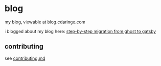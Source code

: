 # blog

my blog, viewable at [blog.cdaringe.com](https://blog.cdaringe.com)

i blogged about my blog here:
[step-by-step migration from ghost to gatsby ](https://blog.cdaringe.com/ghost_to_gatsby)

## contributing

see [contributing.md](./contributing.md)

